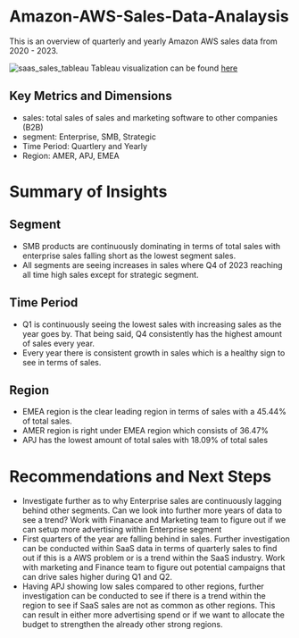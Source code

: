 # Amazon-AWS-Sales-Data-Analaysis
This is an overview of quarterly and yearly Amazon AWS sales data from 2020 - 2023.

![saas_sales_tableau](https://github.com/user-attachments/assets/331fa009-cf9e-46e6-a6c7-2543697387ce)
Tableau visualization can be found [here](https://public.tableau.com/app/profile/christopher.hur5507/viz/AmazonAWSSalesDashboard/Dashboard1)

## Key Metrics and Dimensions
- sales: total sales of sales and marketing software to other companies (B2B)
- segment: Enterprise, SMB, Strategic
- Time Period: Quartlery and Yearly
- Region: AMER, APJ, EMEA

# Summary of Insights

## Segment
- SMB products are continuously dominating in terms of total sales with enterprise sales falling short as the lowest segment sales.
- All segments are seeing increases in sales where Q4 of 2023 reaching all time high sales except for strategic segment.

## Time Period
- Q1 is continuously seeing the lowest sales with increasing sales as the year goes by. That being said, Q4 consistently has the highest
amount of sales every year. 
- Every year there is consistent growth in sales which is a healthy sign to see in terms of sales.

## Region
- EMEA region is the clear leading region in terms of sales with a 45.44% of total sales. 
- AMER region is right under EMEA region which consists of 36.47%
- APJ has the lowest amount of total sales with 18.09% of total sales

# Recommendations and Next Steps
- Investigate further as to why Enterprise sales are continuously lagging behind other segments. Can we look into further more years of data
to see a trend? Work with Finanace and Marketing team to figure out if we can setup more advertising within Enterprise segment
- First quarters of the year are falling behind in sales. Further investigation can be conducted within SaaS data in terms of quarterly sales
to find out if this is a AWS problem or is a trend within the SaaS industry. Work with marketing and Finance team to figure out potential campaigns
that can drive sales higher during Q1 and Q2.
- Having APJ showing low sales compared to other regions, further investigation can be conducted to see if there is a trend within the region 
to see if SaaS sales are not as common as other regions. This can result in either more advertising spend or if we want to allocate the budget to strengthen
the already other strong regions.
